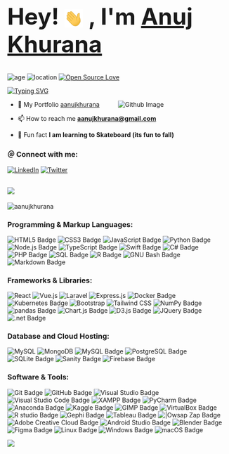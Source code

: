 <h1 style="font-size: 3.25rem; font-weight: bold;">
    Hey! <img src="/wave.gif" width="42px" style="vertical-align: middle;">
    , I'm <a href="https://aanujkhurana.github.io" target="_blank" rel="noreferrer">Anuj Khurana</a>
</h1>

![age](https://img.shields.io/badge/age-26-red)
![location](https://img.shields.io/badge/location-Queensland,Au-Blue)
[![Open Source Love](https://badges.frapsoft.com/os/v1/open-source.svg?v=103)](https://github.com/ellerbrock/open-source-badges/)

[![Typing SVG](https://readme-typing-svg.demolab.com?font=sans-serif&weight=800&size=21&duration=1000&pause=900&color=F76262&multiline=true&random=false&height=30&lines=Full+Stack+Developer)](https://git.io/typing-svg)

<img width="50%" align="right" alt="Github Image" src="https://raw.githubusercontent.com/onimur/.github/master/.resources/git-header.svg" />

- 🌈  My Portfolio [aanujkhurana](https://aanujkhurana.github.io)

- 📫 How to reach me **aanujkhurana@gmail.com**

- 🌱 Fun fact **I am learning to Skateboard (its fun to fall)**

<h3 align="left">＠ Connect with me:</h3>
<p align="left">

 [![LinkedIn](https://img.shields.io/badge/LinkedIn-%230077B5.svg?logo=linkedin&logoColor=white)](https://linkedin.com/in/aanujkhurana)
 [![Twitter](https://custom-icon-badges.demolab.com/badge/-Behance-0053F2.svg?logo=behance&logoColor=white)](https://www.behance.net/aanujkhurana)
</p>

<br />

<div align="center">
</div>
<!-- LINE -->
<img src="https://user-images.githubusercontent.com/73097560/115834477-dbab4500-a447-11eb-908a-139a6edaec5c.gif">
<!-- LANG CARD -->

<p><img align="center" src="https://github-readme-stats.vercel.app/api/top-langs?username=aanujkhurana&show_icons=true&locale=en&layout=compact&theme=transparent" alt="aanujkhurana" /></p>

<!-- TAGS -->
<h3 align="left">Programming & Markup Languages: </h3>

![HTML5 Badge](https://img.shields.io/badge/HTML-E34F26.svg?logo=html5&logoColor=white)
![CSS3 Badge](https://img.shields.io/badge/CSS-1572B6.svg?logo=css3&logoColor=white)
![JavaScript Badge](https://img.shields.io/badge/JavaScript-yellow.svg?logo=javascript&logoColor=white)
![Python Badge](https://img.shields.io/badge/Python-3776AB?logo=python&logoColor=fff&style=plastic)
![Node.js Badge](https://img.shields.io/badge/Node.js-393?logo=nodedotjs&logoColor=fff&style=plastic)
![TypeScript Badge](https://img.shields.io/badge/TypeScript-007ACC?logo=typescript&logoColor=fff&style=plastic)
![Swift Badge](https://img.shields.io/badge/Swift-FA7343?logo=swift&logoColor=fff&style=plastic)
![C# Badge](https://custom-icon-badges.demolab.com/badge/C%23-68217A.svg?logo=cs2&logoColor=white)
![PHP Badge](https://img.shields.io/badge/PHP-777BB4.svg?logo=php&logoColor=white)
![SQL Badge](https://custom-icon-badges.demolab.com/badge/SQL-025E8C.svg?logo=database&logoColor=white)
![R Badge](https://img.shields.io/badge/R-276DC3?logo=r&logoColor=fff&style=plastic)
![GNU Bash Badge](https://img.shields.io/badge/GNU%20Bash-4EAA25?logo=gnubash&logoColor=fff&style=plastic)
![Markdown Badge](https://img.shields.io/badge/Markdown-000?logo=markdown&logoColor=fff&style=plastic)

<h3 align="left">Frameworks & Libraries: </h3>

![React](https://img.shields.io/badge/react-%2320232a.svg?style=flat&logo=react&logoColor=%2361DAFB)
![Vue.js](https://img.shields.io/badge/vuejs-%2335495e.svg?style=flat&logo=vue.js&logoColor=%2361DAFB)
![Laravel](https://img.shields.io/badge/laravel-%23FF2D20.svg?style=flat&logo=laravel&logoColor=white)
![Express.js](https://img.shields.io/badge/express.js-%23404d59.svg?style=flat&logo=express&logoColor=%2361DAFB)
![Docker Badge](https://img.shields.io/badge/Docker-2496ED?logo=docker&logoColor=fff&style=plastic)
![Kubernetes Badge](https://img.shields.io/badge/Kubernetes-326CE5?logo=kubernetes&logoColor=fff&style=plastic)
![Bootstrap](https://img.shields.io/badge/bootstrap-%23563D7C.svg?style=flat&logo=bootstrap&logoColor=white)
![Tailwind CSS](https://img.shields.io/badge/tailwindcss-%2338B2AC.svg?style=flat&logo=tailwind-css&logoColor=white)
![NumPy Badge](https://img.shields.io/badge/NumPy-013243?logo=numpy&logoColor=fff&style=plastic)
![pandas Badge](https://img.shields.io/badge/pandas-150458?logo=pandas&logoColor=fff&style=plastic)
![Chart.js Badge](https://img.shields.io/badge/Chart.js-FF6384?logo=chartdotjs&logoColor=fff&style=plastic)
![D3.js Badge](https://img.shields.io/badge/D3.js-F9A03C?logo=d3dotjs&logoColor=fff&style=plastic)
![JQuery Badge](https://img.shields.io/badge/jQuery-0769AD?logo=jquery&logoColor=fff&style=plastic)
![.net Badge](https://img.shields.io/badge/.NET-512BD4?logo=dotnet&logoColor=fff&style=plastic)

<h3 align="left">Database and Cloud Hosting: </h3>

![MySQL](https://img.shields.io/badge/mysql-%2300f.svg?style=flat&logo=mysql&logoColor=white)
![MongoDB](https://img.shields.io/badge/MongoDB-%234ea94b.svg?style=flat&logo=mongodb&logoColor=white)
![MySQL Badge](https://img.shields.io/badge/MySQL-4479A1?logo=mysql&logoColor=fff&style=plastic)
![PostgreSQL Badge](https://img.shields.io/badge/PostgreSQL-4169E1?logo=postgresql&logoColor=fff&style=plastic)
![SQLite Badge](https://img.shields.io/badge/SQLite-003B57?logo=sqlite&logoColor=fff&style=plastic)
![Sanity Badge](https://img.shields.io/badge/Sanity-333?logo=sanity&logoColor=fff&style=plastic)
![Firebase Badge](https://img.shields.io/badge/Firebase-FFCA28?logo=firebase&logoColor=fff&style=plastic)

<h3 align="left">Software & Tools: </h3>

![Git Badge](https://img.shields.io/badge/Git-F05032?logo=git&logoColor=fff&style=plastic)
![GitHub Badge](https://img.shields.io/badge/GitHub-181717?logo=github&logoColor=fff&style=plastic)
![Visual Studio Badge](https://img.shields.io/badge/Visual%20Studio-5C2D91?logo=visualstudio&logoColor=fff&style=plastic)
![Visual Studio Code Badge](https://img.shields.io/badge/Visual%20Studio%20Code-007ACC?logo=visualstudiocode&logoColor=fff&style=plastic)
![XAMPP Badge](https://img.shields.io/badge/XAMPP-FB7B1F?logo=xampp&logoColor=fff&style=plastic)
![PyCharm Badge](https://img.shields.io/badge/PyCharm-000?logo=pycharm&logoColor=fff&style=plastic)
![Anaconda Badge](https://img.shields.io/badge/Anaconda-44A833?logo=anaconda&logoColor=fff&style=plastic)
![Kaggle Badge](https://img.shields.io/badge/Kaggle-20BEFF?logo=kaggle&logoColor=fff&style=plastic)
![GIMP Badge](https://img.shields.io/badge/GIMP-5C5543?logo=gimp&logoColor=fff&style=plastic)
![VirtualBox Badge](https://img.shields.io/badge/VirtualBox-183A61?logo=virtualbox&logoColor=fff&style=plastic)
![R studio Badge](https://img.shields.io/badge/RStudio-75AADB?logo=rstudio&logoColor=fff&style=plastic)
![Gephi Badge](https://img.shields.io/badge/Gephi-FF0000?logo=gephi&logoColor=fff&style=plastic)
![Tableau Badge](https://img.shields.io/badge/Tableau-E97627?logo=tableau&logoColor=fff&style=plastic)
![|Owsap Zap Badge](https://img.shields.io/badge/Owasp%20Zap-2E2E2E?logo=owaspzap&logoColor=fff&style=plastic)
![Adobe Creative Cloud Badge](https://img.shields.io/badge/Adobe%20Creative%20Cloud-FF0000?logo=adobecreativecloud&logoColor=fff&style=plastic)
![Android Studio Badge](https://img.shields.io/badge/Android%20Studio-3DDC84?logo=androidstudio&logoColor=fff&style=plastic)
![Blender Badge](https://img.shields.io/badge/Blender-F5792A?logo=blender&logoColor=fff&style=plastic)
![Figma Badge](https://img.shields.io/badge/Figma-F24E1E?logo=figma&logoColor=fff&style=plastic)
![Linux Badge](https://img.shields.io/badge/Linux-FCC624?logo=linux&logoColor=000&style=plastic)
![Windows Badge](https://img.shields.io/badge/Windows-0078D4?logo=windows&logoColor=fff&style=plastic)
![macOS Badge](https://img.shields.io/badge/macOS-000?logo=macos&logoColor=fff&style=plastic)

<img src="https://raw.githubusercontent.com/Trilokia/Trilokia/379277808c61ef204768a61bbc5d25bc7798ccf1/bottom_header.svg" />
